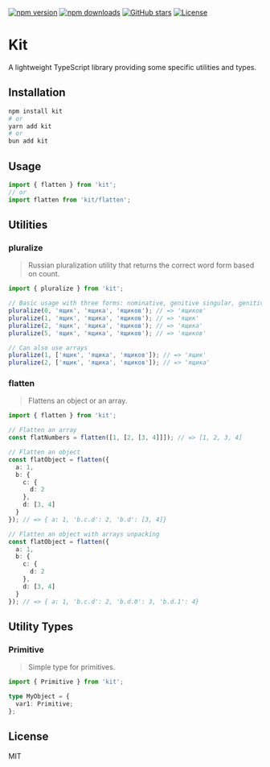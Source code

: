 [![npm version](https://img.shields.io/npm/v/kit.svg?color=blue)](https://www.npmjs.com/package/kit) [![npm downloads](https://img.shields.io/npm/dm/kit.svg?color=brightgreen)](https://www.npmjs.com/package/kit) [![GitHub stars](https://img.shields.io/github/stars/teniryte/kit?style=social)](https://github.com/teniryte/kit) [![License](https://img.shields.io/github/license/teniryte/kit)](LICENSE)

# Kit

A lightweight TypeScript library providing some specific utilities and types.

## Installation

```bash
npm install kit
# or
yarn add kit
# or
bun add kit
```

## Usage

```typescript
import { flatten } from 'kit';
// or
import flatten from 'kit/flatten';

```

## Utilities

### pluralize

> Russian pluralization utility that returns the correct word form based on count.

```ts
import { pluralize } from 'kit';

// Basic usage with three forms: nominative, genitive singular, genitive plural
pluralize(0, 'ящик', 'ящика', 'ящиков'); // => 'ящиков'
pluralize(1, 'ящик', 'ящика', 'ящиков'); // => 'ящик'
pluralize(2, 'ящик', 'ящика', 'ящиков'); // => 'ящика'
pluralize(5, 'ящик', 'ящика', 'ящиков'); // => 'ящиков'

// Can also use arrays
pluralize(1, ['ящик', 'ящика', 'ящиков']); // => 'ящик'
pluralize(2, ['ящик', 'ящика', 'ящиков']); // => 'ящика'
```

### flatten

> Flattens an object or an array.

```ts
import { flatten } from 'kit';

// Flatten an array
const flatNumbers = flatten([1, [2, [3, 4]]]); // => [1, 2, 3, 4]

// Flatten an object
const flatObject = flatten({
  a: 1,
  b: {
    c: {
      d: 2
    },
    d: [3, 4]
  }
}); // => { a: 1, 'b.c.d': 2, 'b.d': [3, 4]}

// Flatten an object with arrays unpacking
const flatObject = flatten({
  a: 1,
  b: {
    c: {
      d: 2
    },
    d: [3, 4]
  }
}); // => { a: 1, 'b.c.d': 2, 'b.d.0': 3, 'b.d.1': 4}
```

## Utility Types

### Primitive

> Simple type for primitives.

```ts
import { Primitive } from 'kit';

type MyObject = {
  var1: Primitive;
};
```

## License

MIT